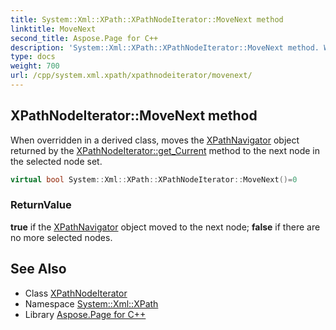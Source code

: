 ```yaml
---
title: System::Xml::XPath::XPathNodeIterator::MoveNext method
linktitle: MoveNext
second_title: Aspose.Page for C++
description: 'System::Xml::XPath::XPathNodeIterator::MoveNext method. When overridden in a derived class, moves the XPathNavigator object returned by the XPathNodeIterator::get_Current method to the next node in the selected node set in C++.'
type: docs
weight: 700
url: /cpp/system.xml.xpath/xpathnodeiterator/movenext/
---
```

## XPathNodeIterator::MoveNext method


When overridden in a derived class, moves the [XPathNavigator](../../xpathnavigator/) object returned by the [XPathNodeIterator::get_Current](../get_current/) method to the next node in the selected node set.

```cpp
virtual bool System::Xml::XPath::XPathNodeIterator::MoveNext()=0
```


### ReturnValue

**true** if the [XPathNavigator](../../xpathnavigator/) object moved to the next node; **false** if there are no more selected nodes.

## See Also

* Class [XPathNodeIterator](../)
* Namespace [System::Xml::XPath](../../)
* Library [Aspose.Page for C++](../../../)
